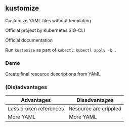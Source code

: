 ## kustomize

Customize YAML files without templating

Official project [](https://github.com/kubernetes-sigs/kustomize) by Kubernetes SIG-CLI [](https://github.com/kubernetes/community/blob/master/sig-cli/README.md)

Official documentation [](https://kubectl.docs.kubernetes.io/references/kustomize/kustomization/)

Run `kustomize` as part of `kubectl`: `kubectl apply -k .`

### Demo

Create final resource descriptions from YAML [](https://github.com/nicholasdille/container-slides/blob/master/120_kubernetes/kustomize/kustomize.demo)

### (Dis)advantages

| Advantages             | Disadvantages         |
|------------------------|-----------------------|
| Less broken references | Resource are crippled |
| More YAML              | More YAML             |
